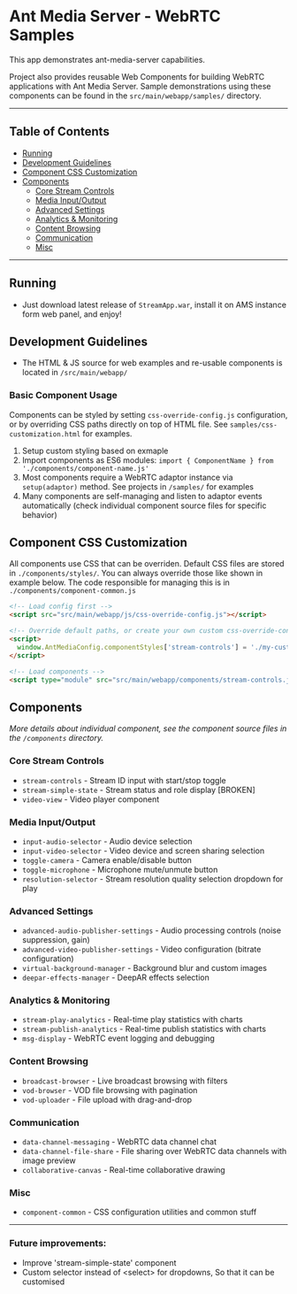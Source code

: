 # Ant Media Server - WebRTC Samples

This app demonstrates ant-media-server capabilities. 

Project also provides reusable Web Components for building WebRTC applications with Ant Media Server. 
Sample demonstrations using these components can be found in the `src/main/webapp/samples/` directory.

---

## Table of Contents

- [Running](#running)
- [Development Guidelines](#development-guidelines)
- [Component CSS Customization](#component-css-customization)
- [Components](#components)
  - [Core Stream Controls](#core-stream-controls)
  - [Media Input/Output](#media-inputoutput)
  - [Advanced Settings](#advanced-settings)
  - [Analytics & Monitoring](#analytics--monitoring)
  - [Content Browsing](#content-browsing)
  - [Communication](#communication)
  - [Misc](#misc)

---

## Running
- Just download latest release of `StreamApp.war`, install it on AMS instance form web panel, and enjoy!


## Development Guidelines
 - The HTML & JS source for web examples and re-usable components is located in `/src/main/webapp/`

### Basic Component Usage
Components can be styled by setting `css-override-config.js` configuration, or by overriding CSS paths directly on top of HTML file. See `samples/css-customization.html` for examples.

1. Setup custom styling based on exmaple
2. Import components as ES6 modules: `import { ComponentName } from './components/component-name.js'`
3. Most components require a WebRTC adaptor instance via `setup(adaptor)` method. See projects in `/samples/` for examples
4. Many components are self-managing and listen to adaptor events automatically (check individual component source files for specific behavior)

## Component CSS Customization

All components use CSS that can be overriden. Default CSS files are stored in `./components/styles/`. You can always override those like shown in example below. The code responsible for managing this is in `./components/component-common.js`

```html
<!-- Load config first -->
<script src="src/main/webapp/js/css-override-config.js"></script>

<!-- Override default paths, or create your own custom css-override-config based on exisitng exmaple-->
<script>
  window.AntMediaConfig.componentStyles['stream-controls'] = './my-custom.css';
</script>

<!-- Load components -->
<script type="module" src="src/main/webapp/components/stream-controls.js"></script>
```

## Components

*More details about individual component, see the component source files in the `/components` directory.*

### Core Stream Controls
- `stream-controls` - Stream ID input with start/stop toggle
- `stream-simple-state` - Stream status and role display  [BROKEN]
- `video-view` - Video player component

### Media Input/Output
- `input-audio-selector` - Audio device selection
- `input-video-selector` - Video device and screen sharing selection
- `toggle-camera` - Camera enable/disable button
- `toggle-microphone` - Microphone mute/unmute button
- `resolution-selector` - Stream resolution quality selection dropdown for play

### Advanced Settings
- `advanced-audio-publisher-settings` - Audio processing controls (noise suppression, gain)
- `advanced-video-publisher-settings` - Video configuration (bitrate configuration)
- `virtual-background-manager` - Background blur and custom images
- `deepar-effects-manager` - DeepAR effects selection

### Analytics & Monitoring
- `stream-play-analytics` - Real-time play statistics with charts
- `stream-publish-analytics` - Real-time publish statistics with charts
- `msg-display` - WebRTC event logging and debugging

### Content Browsing
- `broadcast-browser` - Live broadcast browsing with filters
- `vod-browser` - VOD file browsing with pagination
- `vod-uploader` - File upload with drag-and-drop

### Communication
- `data-channel-messaging` - WebRTC data channel chat
- `data-channel-file-share` - File sharing over WebRTC data channels with image preview
- `collaborative-canvas` - Real-time collaborative drawing

### Misc
- `component-common` - CSS configuration utilities and common stuff

---

### Future improvements:
- Improve 'stream-simple-state' component
- Custom selector instead of \<select\> for dropdowns, So that it can be customised
